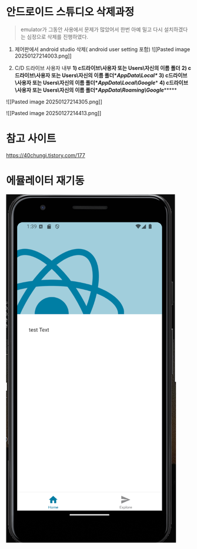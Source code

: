 
# 안드로이드 스튜디오 삭제과정
> emulator가 그동안 사용에서 문제가 많았어서 한번 아예 밀고 다시 설치하겠다는 심정으로 삭제를 진행하였다.


1. 제어판에서 android studio 삭제( android user setting 포함)
![[Pasted image 20250127214003.png]]

2. C/D 드라이브 사용자 내부 
**1) c드라이브\사용자 또는 Users\자신의 이름 폴더**
****2) c드라이브\사용자 또는 Users\자신의 이름 폴더\**AppData\Local\**
**3) **c드라이브\사용자 또는 Users\자신의 이름 폴더****\**AppData\Local\Google******
******4) ****c드라이브\사용자 또는 Users\자신의 이름 폴더****\**AppData\Roaming\Google************

![[Pasted image 20250127214305.png]]


![[Pasted image 20250127214413.png]]



# 참고 사이트
https://40chungi.tistory.com/177



# 에뮬레이터 재기동 
![](public/image/Pasted%20image%2020250127224512.png)